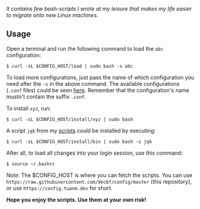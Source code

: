 _It contains few bash-scripts I wrote at my leisure that makes my life easier to migrate onto new Linux machines._

## Usage
Open a terminal and run the following command to load the `abc` configuration:
```
$ curl -sL $CONFIG_HOST/load | sudo bash -s abc
```
To load more configurations, just pass the name of which configuration you need after the `-s` in the above command. The available configurations (`.conf` files) could be seen [here](/.config). Remember that the configuration's name mustn't contain the suffix `.conf`.

To install `xyz`, run:
```
$ curl -sL $CONFIG_HOST/install/xyz | sudo bash
```

A script `jqk` from my [scripts](.bin) could be installed by executing:
```
$ curl -sL $CONFIG_HOST/install/bin | sudo bash -s jqk
```

After all, to load all changes into your login session, use this command:
```
$ source ~/.bashrc
```

_Note:_
The $CONFIG_HOST is where you can fetch the scripts. You can use `https://raw.githubusercontent.com/9ecbf/config/master` (this repository), or use `https://config.tuanm.dev` for short.


**Hope you enjoy the scripts. Use them at your own risk!**
